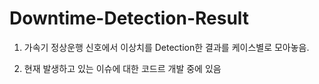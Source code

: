 # Downtime-Detection-Result

1. 가속기 정상운행 신호에서 이상치를 Detection한 결과를 케이스별로 모아놓음.

2. 현재 발생하고 있는 이슈에 대한 코드르 개발 중에 있음

